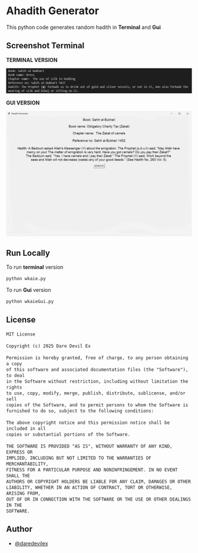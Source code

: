 # Ahadith Generator

This python code generates random hadith in __Terminal__ and __Gui__

## Screenshot Terminal

**TERMINAL VERSION**


![](https://raw.githubusercontent.com/dare-devil-ex/Ahadith-Generator/refs/heads/main/examples/Terminal.png)

**GUI VERSION**


![](https://raw.githubusercontent.com/dare-devil-ex/Ahadith-Generator/refs/heads/main/examples/Gui.png)
## Run Locally

To run **terminal** version

```python
python wkaie.py
```
To run **Gui** version

```python
python wkaieGui.py
```
## License

```
MIT License

Copyright (c) 2025 Dare Devil Ex

Permission is hereby granted, free of charge, to any person obtaining a copy
of this software and associated documentation files (the "Software"), to deal
in the Software without restriction, including without limitation the rights
to use, copy, modify, merge, publish, distribute, sublicense, and/or sell
copies of the Software, and to permit persons to whom the Software is
furnished to do so, subject to the following conditions:

The above copyright notice and this permission notice shall be included in all
copies or substantial portions of the Software.

THE SOFTWARE IS PROVIDED "AS IS", WITHOUT WARRANTY OF ANY KIND, EXPRESS OR
IMPLIED, INCLUDING BUT NOT LIMITED TO THE WARRANTIES OF MERCHANTABILITY,
FITNESS FOR A PARTICULAR PURPOSE AND NONINFRINGEMENT. IN NO EVENT SHALL THE
AUTHORS OR COPYRIGHT HOLDERS BE LIABLE FOR ANY CLAIM, DAMAGES OR OTHER
LIABILITY, WHETHER IN AN ACTION OF CONTRACT, TORT OR OTHERWISE, ARISING FROM,
OUT OF OR IN CONNECTION WITH THE SOFTWARE OR THE USE OR OTHER DEALINGS IN THE
SOFTWARE.
```


## Author

- [@daredevilex](https://www.github.com/dare-devil-ex)